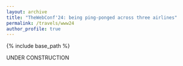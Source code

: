 ```yaml
---
layout: archive
title: "TheWebConf'24: being ping-ponged across three airlines"
permalink: /travels/www24
author_profile: true
---
```


{% include base_path %}

UNDER CONSTRUCTION